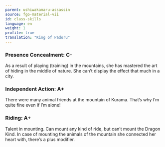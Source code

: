 ```yaml
---
parent: ushiwakamaru-assassin
source: fgo-material-vii
id: class-skills
language: en
weight: 1
profile: true
translation: "King of Padoru"
---
```


### Presence Concealment: C-

As a result of playing (training) in the mountains, she has mastered the art of hiding in the middle of nature.
She can’t display the effect that much in a city.

### Independent Action: A+

There were many animal friends at the mountain of Kurama. That’s why I’m quite fine even if I’m alone!

### Riding: A+

Talent in mounting. Can mount any kind of ride, but can’t mount the Dragon Kind.
In case of mounting the animals of the mountain she connected her heart with, there’s a plus modifier.
